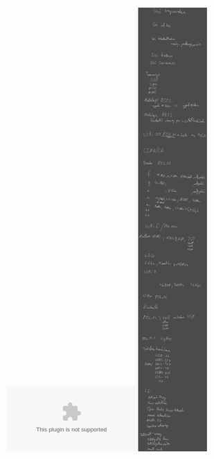 ![](/Notatki/Semestr%204/Sieci%20komputerowe/Wykłady/Wykład%2010/12_SK_Sieci%20bezprzewodowe.pptx)
![](/Notatki/Semestr%204/Sieci%20komputerowe/Wykłady/Wykład%2010/Drawing%202024-06-05%2017.09.24.excalidraw.svg)